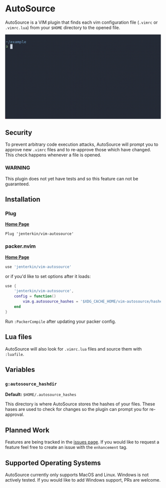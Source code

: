 # AutoSource
AutoSource is a VIM plugin that finds each vim configuration file (`.vimrc` or `.vimrc.lua`) from your `$HOME` directory to the opened file.

![Example usage](static/example.gif)

## Security
To prevent arbitrary code execution attacks, AutoSource will prompt you to approve new `.vimrc` files and to re-approve those which have changed. This check happens whenever a file is opened.

### WARNING
This plugin does not yet have tests and so this feature can not be guaranteed.

## Installation
### Plug
**[Home Page](https://github.com/junegunn/vim-plug)**

```vim
Plug 'jenterkin/vim-autosource'
```

### packer.nvim
**[Home Page](https://github.com/wbthomason/packer.nvim)**

```lua
use 'jenterkin/vim-autosource'
```

or if you'd like to set options after it loads:

```lua
use {
    'jenterkin/vim-autosource',
    config = function()
        vim.g.autosource_hashes = '$XDG_CACHE_HOME/vim-autosource/hashes'
    end
}
```

Run `:PackerCompile` after updating your packer config.

## Lua files
AutoSource will also look for `.vimrc.lua` files and source them with `:luafile`.

## Variables
### `g:autosource_hashdir`
**Default:** `$HOME/.autosource_hashes`

This directory is where AutoSource stores the hashes of your files. These hases are used to check for changes so the plugin can prompt you for re-approval.

## Planned Work
Features are being tracked in the [issues page](https://github.com/jenterkin/vim-autosource/issues?q=is%3Aopen+is%3Aissue+label%3Aenhancement). If you would like to request a feature feel free to create an issue with the `enhancement` tag.

## Supported Operating Systems
AutoSource currently only supports MacOS and Linux. Windows is not actively tested. If you would like to add Windows support, PRs are welcome.
